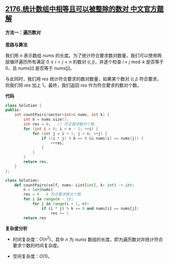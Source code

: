 ## [2176.统计数组中相等且可以被整除的数对 中文官方题解](https://leetcode.cn/problems/count-equal-and-divisible-pairs-in-an-array/solutions/100000/tong-ji-shu-zu-zhong-xiang-deng-qie-ke-y-tc4p)
#### 方法一：遍历数对

**思路与算法**

我们用 $n$ 表示数组 $\textit{nums}$ 的长度。为了统计符合要求数对数量，我们可以使用两层循环遍历所有满足 $0 \le i < j < n$ 的数对 $(i, j)$，并逐个检查 $i \times j \bmod k$ 是否等于 $0$，且 $\textit{nums}[i]$ 是否等于 $\textit{nums}[j]$。

与此同时，我们用 $\textit{res}$ 统计符合要求的数对数量，如果某个数对 $(i, j)$ 符合要求，则我们将 $\textit{res}$ 加上 $1$。最终，我们返回 $\textit{res}$ 作为符合要求的数对个数。

**代码**

```C++ [sol1-C++]
class Solution {
public:
    int countPairs(vector<int>& nums, int k) {
        int n = nums.size();
        int res = 0;   // 符合要求数对个数
        for (int i = 0; i < n - 1; ++i) {
            for (int j = i + 1; j < n; ++j) {
                if ((i * j) % k == 0 && nums[i] == nums[j]) {
                    ++res;
                }
            }
        }
        return res;
    }
};
```


```Python [sol1-Python3]
class Solution:
    def countPairs(self, nums: List[int], k: int) -> int:
        n = len(nums)
        res = 0   # 符合要求数对个数
        for i in range(n - 1):
            for j in range(i + 1, n):
                if (i * j) % k == 0 and nums[i] == nums[j]:
                    res += 1
        return res
```


**复杂度分析**

- 时间复杂度：$O(n^2)$，其中 $n$ 为 $\textit{nums}$ 数组的长度。即为遍历数对并统计符合要求个数的时间复杂度。

- 空间复杂度：$O(1)$。